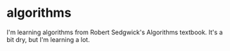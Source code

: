 # algorithms
I'm learning algorithms from Robert Sedgwick's Algorithms textbook. It's a bit dry, but I'm learning a lot.
